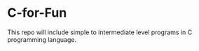 # C-for-Fun
This repo will include simple to intermediate level programs in C programming language.
